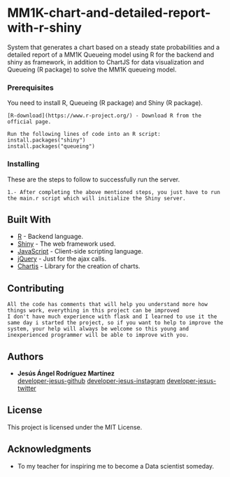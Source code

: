 # MM1K-chart-and-detailed-report-with-r-shiny

System that generates a chart based on a steady state probabilities and a detailed report of a MM1K Queueing model using R for the backend and shiny as framework, in addition to ChartJS for data visualization and Queueing (R package) to solve the MM1K queueing model.

### Prerequisites

You need to install R, Queueing (R package) and Shiny (R package).


```
[R-download](https://www.r-project.org/) - Download R from the official page.
```

```
Run the following lines of code into an R script:
install.packages("shiny")
install.packages("queueing")
```

### Installing

These are the steps to follow to successfully run the server.

```
1.- After completing the above mentioned steps, you just have to run the main.r script which will initialize the Shiny server.
```

## Built With

* [R](https://www.r-project.org/) - Backend language.
* [Shiny](https://shiny.rstudio.com/) - The web framework used.
* [JavaScript](https://www.javascript.com/) - Client-side scripting language.
* [jQuery](https://jquery.com/) - Just for the ajax calls.
* [Chartjs](https://www.chartjs.org//) - Library for the creation of charts.

## Contributing

```
All the code has comments that will help you understand more how things work, everything in this project can be improved
I don't have much experience with flask and I learned to use it the same day i started the project, so if you want to help to improve the system, your help will always be welcome so this young and inexperienced programmer will be able to improve with you.
```

## Authors

* **Jesús Ángel Rodríguez Martínez**   
[developer-jesus-github](https://github.com/developer-jesus-github)
[developer-jesus-instagram](https://www.instagram.com/developerjesus)
[developer-jesus-twitter](https://twitter.com/developerjesus)

## License

This project is licensed under the MIT License.

## Acknowledgments

* To my teacher for inspiring me to become a Data scientist someday.
